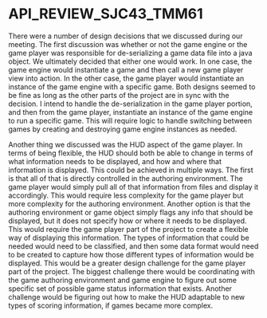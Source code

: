 # API_REVIEW_SJC43_TMM61

There were a number of design decisions that we discussed during our meeting. The first discussion was whether or not the game engine or the game player was responsible for de-serializing a game data file into a java object. We ultimately decided that either one would work. In one case, the game engine would instantiate a game and then call a new game player view into action. In the other case, the game player would instantiate an instance of the game engine with a specific game. Both designs seemed to be fine as long as the other parts of the project are in sync with the decision. I intend to handle the de-serialization in the game player portion, and then from the game player, instantiate an instance of the game engine to run a specific game. This will require logic to handle switching between games by creating and destroying game engine instances as needed. 

Another thing we discussed was the HUD aspect of the game player. In terms of being flexible, the HUD should both be able to change in terms of what information needs to be displayed, and how and where that information is displayed. This could be achieved in multiple ways. The first is that all of that is directly controlled in the authoring environment. The game player would simply pull all of that information from files and display it accordingly. This would require less complexity for the game player but more complexity for the authoring environment. Another option is that the authoring environment or game object simply flags any info that should be displayed, but it does not specify how or where it needs to be displayed. This would require the game player part of the project to create a flexible way of displaying this information. The types of information that could be needed would need to be classified, and then some data format would need to be created to capture how those different types of information would be displayed. This would be a greater design challenge for the game player part of the project. The biggest challenge there would be coordinating with the game authoring environment and game engine to figure out some specific set of possible game status information that exists. Another challenge would be figuring out how to make the HUD adaptable to new types of scoring information, if games became more complex. 